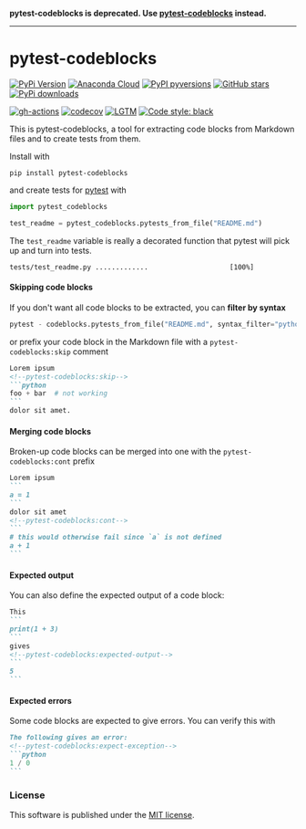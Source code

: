 **pytest-codeblocks is deprecated. Use
[pytest-codeblocks](https://pypi.org/project/pytest-codeblocks) instead.**

---

# pytest-codeblocks

[![PyPi Version](https://img.shields.io/pypi/v/pytest-codeblocks.svg?style=flat-square)](https://pypi.org/project/pytest-codeblocks/)
[![Anaconda Cloud](https://anaconda.org/conda-forge/pytest-codeblocks/badges/version.svg?=style=flat-square)](https://anaconda.org/conda-forge/pytest-codeblocks/)
[![PyPI pyversions](https://img.shields.io/pypi/pyversions/pytest-codeblocks.svg?style=flat-square)](https://pypi.org/project/pytest-codeblocks/)
[![GitHub stars](https://img.shields.io/github/stars/nschloe/pytest-codeblocks.svg?style=flat-square&logo=github&label=Stars&logoColor=white)](https://github.com/nschloe/pytest-codeblocks)
[![PyPi downloads](https://img.shields.io/pypi/dm/pytest-codeblocks.svg?style=flat-square)](https://pypistats.org/packages/pytest-codeblocks)

[![gh-actions](https://img.shields.io/github/workflow/status/nschloe/pytest-codeblocks/ci?style=flat-square)](https://github.com/nschloe/pytest-codeblocks/actions?query=workflow%3Aci)
[![codecov](https://img.shields.io/codecov/c/github/nschloe/pytest-codeblocks.svg?style=flat-square)](https://app.codecov.io/gh/nschloe/pytest-codeblocks)
[![LGTM](https://img.shields.io/lgtm/grade/python/github/nschloe/pytest-codeblocks.svg?style=flat-square)](https://lgtm.com/projects/g/nschloe/pytest-codeblocks)
[![Code style: black](https://img.shields.io/badge/code%20style-black-000000.svg?style=flat-square)](https://github.com/psf/black)

This is pytest-codeblocks, a tool for extracting code blocks from Markdown files and to create
tests from them.

Install with
```
pip install pytest-codeblocks
```
and create tests for [pytest](https://docs.pytest.org/en/stable/) with
```python
import pytest_codeblocks

test_readme = pytest_codeblocks.pytests_from_file("README.md")
```
The `test_readme` variable is really a decorated function that pytest will pick up and
turn into tests.
```
tests/test_readme.py .............                    [100%]
```


#### Skipping code blocks
If you don't want all code blocks to be extracted, you can **filter by syntax**
```python
pytest - codeblocks.pytests_from_file("README.md", syntax_filter="python")
```
or prefix your code block in the Markdown file with a `pytest-codeblocks:skip` comment
````markdown
Lorem ipsum
<!--pytest-codeblocks:skip-->
```python
foo + bar  # not working
```
dolor sit amet.
````


#### Merging code blocks
Broken-up code blocks can be merged into one with the `pytest-codeblocks:cont` prefix
````markdown
Lorem ipsum
```
a = 1
```
dolor sit amet
<!--pytest-codeblocks:cont-->
```
# this would otherwise fail since `a` is not defined
a + 1
```
````


#### Expected output
You can also define the expected output of a code block:
````markdown
This
```
print(1 + 3)
```
gives
<!--pytest-codeblocks:expected-output-->
```
5
```
````


#### Expected errors
Some code blocks are expected to give errors. You can verify this with
````markdown
The following gives an error:
<!--pytest-codeblocks:expect-exception-->
```python
1 / 0
```
````


### License
This software is published under the [MIT
license](https://en.wikipedia.org/wiki/MIT_License).
